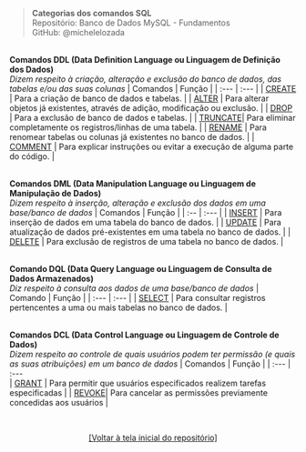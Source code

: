 > **Categorias dos comandos SQL**  
> Repositório: Banco de Dados MySQL - Fundamentos   
> GitHub: @michelelozada
&nbsp;
     
&nbsp;   
**Comandos DDL (Data Definition Language ou Linguagem de Definição dos Dados)**   
*Dizem respeito à criação, alteração e exclusão do banco de dados, das tabelas e/ou das suas colunas*
| Comandos | Função                                                                          |
| :---     | :---                                                                            |
| [CREATE](https://github.com/michelelozada/Banco-de-Dados-MySQL-Fundamentos/blob/main/files/03-Criando-bd-e-tabelas.md)         | Para a criação de banco de dados e tabelas.                                     |
| [ALTER](https://github.com/michelelozada/Banco-de-Dados-MySQL-Fundamentos/blob/main/files/07-Alterando-estrutura-tabela.md)    | Para alterar objetos já existentes, através de adição, modificação ou exclusão. |
| [DROP](https://github.com/michelelozada/Banco-de-Dados-MySQL-Fundamentos/blob/main/files/04-Excluindo-bd-e-tabelas.md)         | Para a exclusão de banco de dados e tabelas.                                    |
| [TRUNCATE](https://github.com/michelelozada/Banco-de-Dados-MySQL-Fundamentos/blob/main/files/15-Eliminando-registros-tabela.md)| Para eliminar completamente os registros/linhas de uma tabela.                  |
| [RENAME](https://github.com/michelelozada/Banco-de-Dados-MySQL-Fundamentos/blob/main/files/08-Alterando-nome-tabelas.md)       | Para renomear tabelas ou colunas já existentes no banco de dados.               |
| [COMMENT](https://github.com/michelelozada/Banco-de-Dados-MySQL-Fundamentos/blob/main/files/32-Comentando-codigo-SQL.md)       | Para explicar instruções ou evitar a execução de alguma parte do código.        |

&nbsp;
&nbsp;   
**Comandos DML (Data Manipulation Language ou Linguagem de Manipulação de Dados)**     
*Dizem respeito à inserção, alteração e exclusão dos dados em uma base/banco de dados*
| Comandos | Função                                                                    |
| :--      | :---                                                                      |
| [INSERT](https://github.com/michelelozada/Banco-de-Dados-MySQL-Fundamentos/blob/main/files/09-Inserindo-valores-tabela.md)    | Para inserção de dados em uma tabela do banco de dados.                   |
| [UPDATE](https://github.com/michelelozada/Banco-de-Dados-MySQL-Fundamentos/blob/main/files/14-Atualizando-valores-tabela.md)  | Para atualização de dados pré-existentes em uma tabela no banco de dados. |
| [DELETE](https://github.com/michelelozada/Banco-de-Dados-MySQL-Fundamentos/blob/main/files/15-Eliminando-registros-tabela.md) | Para exclusão de registros de uma tabela no banco de dados.               |

&nbsp;
&nbsp;   
**Comando DQL (Data Query Language ou Linguagem de Consulta de Dados Armazenados)**     
*Diz respeito à consulta aos dados de uma base/banco de dados*
| Comando | Função                                                       |
| :---    | :---                                                         |
| [SELECT](https://github.com/michelelozada/Banco-de-Dados-MySQL-Fundamentos/blob/main/files/10-Consultando-valores-tabela.md)  | Para consultar registros pertencentes a uma ou mais tabelas no banco de dados. |

&nbsp;
&nbsp;   
**Comandos DCL (Data Control Language ou Linguagem de Controle de Dados)**  
*Dizem respeito ao controle de quais usuários podem ter permissão (e quais as suas atribuições) em um banco de dados*
| Comandos | Função                                                       |
| :---     | :---    
| [GRANT](https://github.com/michelelozada/Banco-de-Dados-MySQL-Fundamentos/blob/main/files/33-Privilegios-de-acesso.md) | Para permitir que usuários especificados realizem tarefas especificadas |
| [REVOKE](https://github.com/michelelozada/Banco-de-Dados-MySQL-Fundamentos/blob/main/files/33-Privilegios-de-acesso.md)| Para cancelar as permissões previamente concedidas aos usuários |

&nbsp;
  
<div align="center">
<a href="https://github.com/michelelozada/Banco-de-Dados-MySQL-Fundamentos">[Voltar à tela inicial do repositório]</a>
</div>